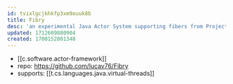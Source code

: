 ```yaml
---
id: tvixlgcjkhkfp3xm9ouuk8b
title: Fibry
desc: 'an experimental Java Actor System supporting fibers from Project Loom'
updated: 1712609880904
created: 1700152801348
---
```


- [[c.software.actor-framework]]
- repo: https://github.com/lucav76/Fibry
- supports: [[t.cs.languages.java.virtual-threads]]
